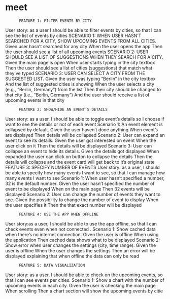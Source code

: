 # meet

          FEATURE 1: FILTER EVENTS BY CITY 
 User story: as a user I should be able to filter events by cities, so that I can see the list of events by cities 
    SCENARIO 1: WHEN USER HASN’T SEARCHED FOR A CITY, SHOW UPCOMING EVENTS FROM ALL CITIES. 
Given user hasn’t searched for any city When the user opens the app Then the user should see a list of all upcoming events 
    SCENARIO 2: USER SHOULD SEE A LIST OF SUGGESTIONS WHEN THEY SEARCH FOR A CITY.
 Given the main page is open When user starts typing in the city textbox Then the user should see a list of cities (suggestions) that match what they’ve typed 
    SCENARIO 3: USER CAN SELECT A CITY FROM THE SUGGESTED LIST. 
Given the user was typing “Berlin” in the city textbox And the list of suggested cities is showing When the user selects a city (e.g., “Berlin, Germany”) from the list Then their city should be changed to that city (i.e., “Berlin, Germany”) And the user should receive a list of upcoming events in that city

          FEATURE 2: SHOW/HIDE AN EVENT’S DETAILS 
 User story: as a user, I should be able to toggle event’s details so I choose if want to see the details or not of each event 
    Scenario 1: An event element is collapsed by default.
 Given the user haven’t done anything When event’s are displayed Then details will be collapsed 
    Scenario 2: User can expand an event to see its details. 
Given the user got interested on event When the user click on it Then the details will be displayed 
    Scenario 3: User can collapse an event to hide its details. 
Given the details got displayed When expanded the user can click on button to collapse the details Then the details will collapse and the event card will get back to it’s original state  FEATURE 3: SPECIFY NUMBER OF EVENTS
 User story: as a user, I should be able to specify how many events I want to see, so that I can manage how many events I want to see 
    Scenario 1: When user hasn’t specified a number, 32 is the default number. 
Given the user hasn’t specified the number of event to be displayed When on the main page Then 32 events will be displayed
    Scenario 2: User can change the number of events they want to see.
 Given the possibility to change the number of event to display When the user specifies it Then the that exact number will be displayed
 
          FEATURE 4: USE THE APP WHEN OFFLINE 
 User story:as a user, I should be able to use the app offline, so that I can check events even when not connected . 
    Scenario 1: Show cached data when there’s no internet connection.
 Given the user is offline When using the application Then cached data shows what to be displayed 
    Scenario 2: Show error when user changes the settings (city, time range).
 Given the user is offline When the user changes the settings Then an error will be displayed explaining that when offline the data can only be read
 
          FEATURE 5: DATA VISUALIZATION 
User story: as a user, I should be able to check on the upcoming events, so that I can see events per cities. 
    Scenario 1: Show a chart with the number of upcoming events in each city.
 Given the user is checking the main page When scrolling Then a chart section will show the upcoming events by citie
